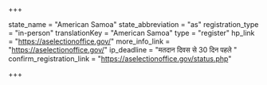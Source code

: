 +++

state_name = "American Samoa"
state_abbreviation = "as"
registration_type = "in-person"
translationKey = "American Samoa"
type = "register"
hp_link = "https://aselectionoffice.gov/"
more_info_link = "https://aselectionoffice.gov/"
ip_deadline = "मतदान दिवस से 30 दिन पहले "
confirm_registration_link = "https://aselectionoffice.gov/status.php"

+++